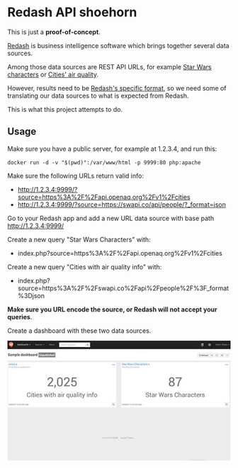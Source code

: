 Redash API shoehorn
=====

This is just a **proof-of-concept**.

[Redash](https://redash.io) is business intelligence software which brings together several data sources.

Among those data sources are REST API URLs, for example [Star Wars characters](https://swapi.co/api/people/?format=json) or [Cities' air quality](https://api.openaq.org/v1/cities).

However, results need to be [Redash's specific format](http://help.redash.io/article/120-using-a-url-as-a-data-source), so we need some of translating our data sources to what is expected from Redash.

This is what this project attempts to do.

Usage
-----

Make sure you have a public server, for example at 1.2.3.4, and run this:

    docker run -d -v "$(pwd)":/var/www/html -p 9999:80 php:apache

Make sure the following URLs return valid info:

* http://1.2.3.4:9999/?source=https%3A%2F%2Fapi.openaq.org%2Fv1%2Fcities
* http://1.2.3.4:9999/?source=https://swapi.co/api/people/?_format=json

Go to your Redash app and add a new URL data source with base path http://1.2.3.4:9999/

Create a new query "Star Wars Characters" with:

* index.php?source=https%3A%2F%2Fapi.openaq.org%2Fv1%2Fcities

Create a new query "Cities with air quality info" with:

* index.php?source=https%3A%2F%2Fswapi.co%2Fapi%2Fpeople%2F%3F_format%3Djson

**Make sure you URL encode the source, or Redash will not accept your queries**.

Create a dashboard with these two data sources.

<img src="https://raw.githubusercontent.com/dcycle/redash-rest-shoehorn/master/images/sample.jpg" alt="A look at how the Redash looks with two REST datasources"/>

